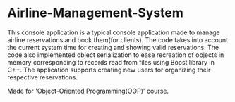 # Airline-Management-System
This console application is a typical console application made to manage airline reservations and book them(for clients).
The code takes into account the current system time for creating and showing valid reservations.
The code also implemented object serialization to ease recreation of objects in memory corresponding to records read from files using Boost library in C++.
The application supports creating new users for organizing their respective reservations.

Made for 'Object-Oriented Programming(OOP)' course.
